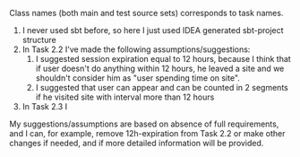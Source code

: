 Class names (both main and test source sets) corresponds to task names.

1. I never used sbt before, so here I just used IDEA generated sbt-project structure
2. In Task 2.2 I've made the following assumptions/suggestions:
   1. I suggested session expiration equal to 12 hours, because I think that if user doesn't do anything within 12 hours, he leaved a site and we shouldn't consider him as "user spending time on site".
   2. I suggested that user can appear and can be counted in 2 segments if he visited site with interval more than 12 hours
3. In Task 2.3 I

My suggestions/assumptions are based on absence of full requirements, and I can, for example, remove 12h-expiration from Task 2.2 or make other changes if needed, and if more detailed information will be provided.